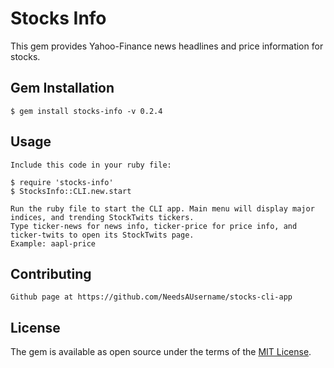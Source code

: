 # Stocks Info

This gem provides Yahoo-Finance news headlines and price information for stocks.

##  Gem Installation

    $ gem install stocks-info -v 0.2.4

##  Usage

    Include this code in your ruby file:

    $ require 'stocks-info'
    $ StocksInfo::CLI.new.start

    Run the ruby file to start the CLI app. Main menu will display major indices, and trending StockTwits tickers.
    Type ticker-news for news info, ticker-price for price info, and ticker-twits to open its StockTwits page.
    Example: aapl-price

## Contributing

    Github page at https://github.com/NeedsAUsername/stocks-cli-app

## License

The gem is available as open source under the terms of the [MIT License](http://opensource.org/licenses/MIT).
